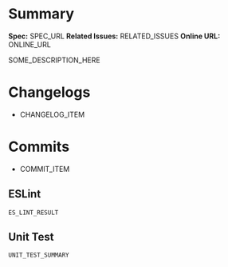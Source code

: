 # Summary

**Spec:** SPEC_URL
**Related Issues:** RELATED_ISSUES
**Online URL:** ONLINE_URL

SOME_DESCRIPTION_HERE

# Changelogs

* CHANGELOG_ITEM

# Commits

* COMMIT_ITEM

## ESLint

```
ES_LINT_RESULT
```

## Unit Test

```
UNIT_TEST_SUMMARY
```

